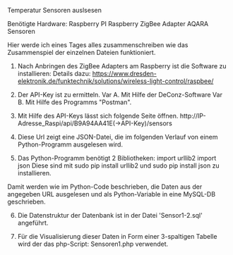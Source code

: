 Temperatur Sensoren auslsesen

Benötigte Hardware:
Raspberry PI
Raspberry ZigBee Adapter
AQARA Sensoren

Hier werde ich eines Tages alles zusammenschreiben wie das Zusammenspiel der einzelnen Dateien funktioniert.

1. Nach Anbringen des ZigBee Adapters am Raspberry ist die Software zu installieren:
   Details dazu: https://www.dresden-elektronik.de/funktechnik/solutions/wireless-light-control/raspbee/

2. Der API-Key ist zu ermitteln.
   Var A. Mit Hilfe der DeConz-Software
   Var B. Mit Hilfe des Programms "Postman".

3. Mit Hilfe des API-Keys lässt sich folgende Seite öffnen.
http://IP-Adresse_Raspi/api/B9A94AA41E(->API-Key)/sensors

4. Diese Url zeigt eine JSON-Datei, die im folgenden Verlauf von einem Python-Programm ausgelesen wird.

5. Das Python-Programm benötigt 2 Bibliotheken:
  import urllib2
  import json
Diese sind mit 
  sudo pip install urllib2 und 
  sudo pip install json zu installieren.

Damit werden wie im Python-Code beschrieben, die Daten aus der angegeben URL ausgelesen und als Python-Variable in eine MySQL-DB geschrieben.

6. Die Datenstruktur der Datenbank ist in der Datei 'Sensor1-2.sql' angeführt.

7. Für die Visualisierung dieser Daten in Form einer 3-spaltigen Tabelle wird der das php-Script:
     Sensoren1.php
   verwendet.
